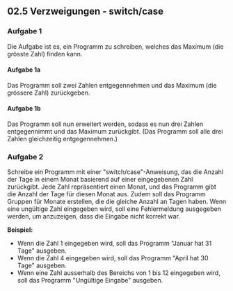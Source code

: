 ﻿## 02.5 Verzweigungen - switch/case

### Aufgabe 1
Die Aufgabe ist es, ein Programm zu schreiben, welches das Maximum (die grösste Zahl) finden kann.

#### Aufgabe 1a
Das Programm soll zwei Zahlen entgegennehmen und das Maximum (die grössere Zahl) zurückgeben.

#### Aufgabe 1b
Das Programm soll nun erweitert werden, sodass es nun drei Zahlen entgegennimmt und das Maximum zurückgibt. (Das Programm soll alle drei Zahlen gleichzeitig entgegennehmen.)


### Aufgabe 2
Schreibe ein Programm mit einer "switch/case"-Anweisung, das die Anzahl der Tage in einem Monat basierend auf einer eingegebenen Zahl zurückgibt. Jede Zahl repräsentiert einen Monat, und das Programm gibt die Anzahl der Tage für diesen Monat aus. Zudem soll das Programm Gruppen für Monate erstellen, die die gleiche Anzahl an Tagen haben. Wenn eine ungültige Zahl eingegeben wird, soll eine Fehlermeldung ausgegeben werden, um anzuzeigen, dass die Eingabe nicht korrekt war.

**Beispiel:**

- Wenn die Zahl 1 eingegeben wird, soll das Programm "Januar hat 31 Tage" ausgeben.
- Wenn die Zahl 4 eingegeben wird, soll das Programm "April hat 30 Tage" ausgeben.
- Wenn eine Zahl ausserhalb des Bereichs von 1 bis 12 eingegeben wird, soll das Programm "Ungültige Eingabe" ausgeben.
